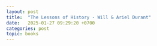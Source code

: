 ```yaml
---
layout: post
title:  "The Lessons of History - Will & Ariel Durant"
date:   2025-01-27 09:29:20 +0700
categories: post
topic: books
---
```


#


